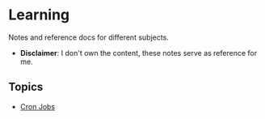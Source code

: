# Learning

Notes and reference docs for different subjects.

- **Disclaimer**: I don't own the content, these notes serve as reference for me.

## Topics

- [Cron Jobs](./cronjobs/README.md)
